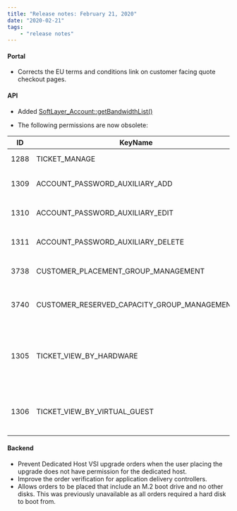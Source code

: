 ```yaml
---
title: "Release notes: February 21, 2020"
date: "2020-02-21"
tags:
    - "release notes"
---
```



#### Portal
- Corrects the EU terms and conditions link on customer facing quote checkout pages.


#### API
- Added [SoftLayer_Account::getBandwidthList()](/reference/services/SoftLayer_Account/getBandwidthList/)

- The following permissions are now obsolete:

|ID | KeyName | Description |
| --- | --- | --- |
|1288 |TICKET_MANAGE |Add / Edit Tickets|
|1309 |ACCOUNT_PASSWORD_AUXILIARY_ADD| Add Auxiliary Password|
|1310 |ACCOUNT_PASSWORD_AUXILIARY_EDIT |Edit Auxiliary Password|
|1311 |ACCOUNT_PASSWORD_AUXILIARY_DELETE| Delete Auxiliary Password|
|3738 |CUSTOMER_PLACEMENT_GROUP_MANAGEMENT |Manage Placement Group|
|3740 |CUSTOMER_RESERVED_CAPACITY_GROUP_MANAGEMENT |Manage Reserved Capacity Group|
|1305 |TICKET_VIEW_BY_HARDWARE| View Tickets by Hardware Access View Tickets by Hardware|
|1306 |TICKET_VIEW_BY_VIRTUAL_GUEST| View Tickets by Computing Instance Access|


#### Backend
- Prevent Dedicated Host VSI upgrade orders when the user placing the upgrade does not have permission for the dedicated host.
- Improve the order verification for application delivery controllers.
- Allows orders to be placed that include an M.2 boot drive and no other disks. This was previously unavailable as all orders required a hard disk to boot from.
